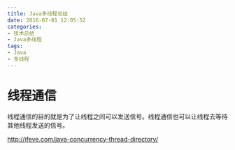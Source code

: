 ```yaml
---
title: Java多线程总结
date: 2016-07-01 12:05:52
categories:  
- 技术总结 
- Java多线程
tags:  
- Java 
- 多线程 
---
```




# 线程通信

线程通信的目的就是为了让线程之间可以发送信号。线程通信也可以让线程去等待其他线程发送的信号。

http://ifeve.com/java-concurrency-thread-directory/